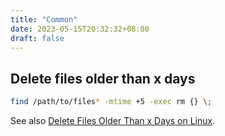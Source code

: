 ```yaml
---
title: "Common"
date: 2023-05-15T20:32:32+08:00
draft: false
---
```


## Delete files older than x days

```bash
find /path/to/files* -mtime +5 -exec rm {} \;
```

See also [Delete Files Older Than x Days on Linux](https://www.howtogeek.com/288/delete-files-older-than-x-days-on-linux/).
